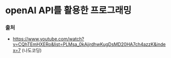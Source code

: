 # openAI API를 활용한 프로그래밍
### 출처
- https://www.youtube.com/watch?v=CQhTEmHXERo&list=PLMsa_0kAjjrdhwKugDsMD20HA7ch4azzK&index=7 (나도코딩)
